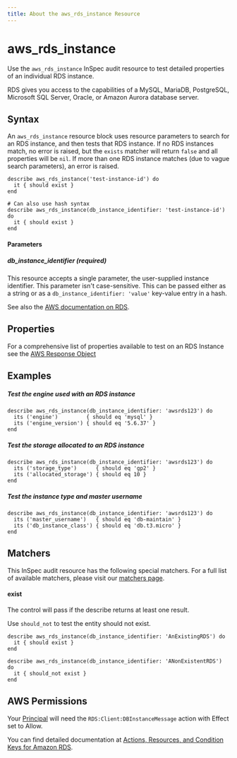 ```yaml
---
title: About the aws_rds_instance Resource
---
```


# aws\_rds\_instance

Use the `aws_rds_instance` InSpec audit resource to test detailed properties of an individual RDS instance.

RDS gives you access to the capabilities of a MySQL, MariaDB, PostgreSQL, Microsoft SQL Server, Oracle, or Amazon Aurora database server.

## Syntax

An `aws_rds_instance` resource block uses resource parameters to search for an RDS instance, and then tests that RDS instance.  If no RDS instances match, no error is raised, but the `exists` matcher will return `false` and all properties will be `nil`.  If more than one RDS instance matches (due to vague search parameters), an error is raised.

    describe aws_rds_instance('test-instance-id') do
      it { should exist }
    end

    # Can also use hash syntax
    describe aws_rds_instance(db_instance_identifier: 'test-instance-id') do
      it { should exist }
    end
    
#### Parameters

##### db\_instance\_identifier _(required)_

This resource accepts a single parameter, the user-supplied instance identifier. This parameter isn't case-sensitive.
This can be passed either as a string or as a `db_instance_identifier: 'value'` key-value entry in a hash.

See also the [AWS documentation on RDS](https://docs.aws.amazon.com/AmazonRDS/latest/UserGuide/CHAP_GettingStarted.html).

## Properties

For a comprehensive list of properties available to test on an RDS Instance see the [AWS Response Object](https://docs.aws.amazon.com/sdk-for-ruby/v3/api/Aws/RDS/Types/DBInstance.html)

## Examples

##### Test the engine used with an RDS instance

    describe aws_rds_instance(db_instance_identifier: 'awsrds123') do
      its ('engine')         { should eq 'mysql' }
      its ('engine_version') { should eq '5.6.37' }
    end
    
##### Test the storage allocated to an RDS instance
    
    describe aws_rds_instance(db_instance_identifier: 'awsrds123') do
      its ('storage_type')      { should eq 'gp2' }
      its ('allocated_storage') { should eq 10 }
    end

##### Test the instance type and master username
    describe aws_rds_instance(db_instance_identifier: 'awsrds123') do
      its ('master_username')   { should eq 'db-maintain' }
      its ('db_instance_class') { should eq 'db.t3.micro' }
    end

## Matchers

This InSpec audit resource has the following special matchers. For a full list of available matchers, please visit our [matchers page](https://www.inspec.io/docs/reference/matchers/).

#### exist

The control will pass if the describe returns at least one result.

Use `should_not` to test the entity should not exist.

    describe aws_rds_instance(db_instance_identifier: 'AnExistingRDS') do
      it { should exist }
    end

    describe aws_rds_instance(db_instance_identifier: 'ANonExistentRDS') do
      it { should_not exist }
    end

## AWS Permissions

Your [Principal](https://docs.aws.amazon.com/IAM/latest/UserGuide/intro-structure.html#intro-structure-principal) will need the `RDS:Client:DBInstanceMessage` action with Effect set to Allow.

You can find detailed documentation at [Actions, Resources, and Condition Keys for Amazon RDS](https://docs.aws.amazon.com/IAM/latest/UserGuide/list_amazonrds.html).
